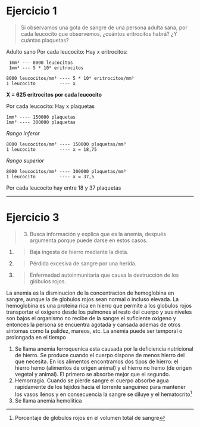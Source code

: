 # Ejercicio 1

> Si observamos una gota de sangre de una persona adulta sana, por cada leucocito que observemos, ¿cuántos eritrocitos habrá? ¿Y cuántas plaquetas?

Adulto sano
    Por cada leucocito: Hay x eritrocitos:
```
 1mm³ --- 8000 leucocitos 
 1mm³ --- 5 * 10⁶ eritrocitos
```
```
8000 leucocitos/mm³ ---- 5 * 10⁶ eritrocitos/mm³
1 leucocito         ---- x
```

**X = 625 eritrocitos por cada leucocito**



Por cada leucocito: Hay x plaquetas

```
1mm³ ---- 150000 plaquetas
1mm³ ---- 300000 plaquetas
```

*Rango inferor*
```
8000 leucocitos/mm³ ---- 150000 plaquetas/mm³
1 leucocito         ---- x = 18,75
```
*Rango superior*
```
8000 leucocitos/mm³ ---- 300000 plaquetas/mm³
1 leucocito         ---- x = 37,5
```

Por cada leucocito hay entre 18 y 37 plaquetas 

---
# Ejercicio 3

> 3. Busca información y explica que es la anemia, después argumenta porque puede darse en estos casos.
1. > Baja ingesta de hierro mediante la dieta. 
2. > Pérdida excesiva de sangre por una herida. 
3. > Enfermedad autoinmunitaria que causa la destrucción de los glóbulos rojos. 

La anemia es la disminucion de la concentracion de hemoglobina en sangre, aunque la de globulos rojos sean normal o incluso elevada.
La hemoglobina es una proteina rica en hierro que permite a los globulos rojos transportar el oxigeno desde los pulmones al resto del cuerpo y sus niveles son bajos el organismo no recibe de la sangre el suficiente oxigeno y entonces la persona se encuentra agotada y cansada ademas de otros sintomas como la palidez, mareos, etc. 
La anemia puede ser temporal o prolongada en el tiempo

1. Se llama anemia ferroquenica esta causada por la deficiencia nutricional de hierro. Se produce cuando el cuerpo dispone de menos hierro del que necesita. En los alimentos encontramos dos tipos de hierro: el hierro hemo (alimentos de origen animal) y el hierro no hemo (de origen vegetal y animal). El primero se absorbe mejor que el segundo. 
2.  Hemorragia. Cuando se pierde sangre el cuerpo absorbe agua rapidamente de los tejidos hacia el torrente sanguineo para mantener los vasos llenos y en consecuencia la sangre se diluye y el hematocrito[^1]
3.  Se llama anemia hemolitica

[^1]: Porcentaje de globulos rojos en el volumen total de sangre